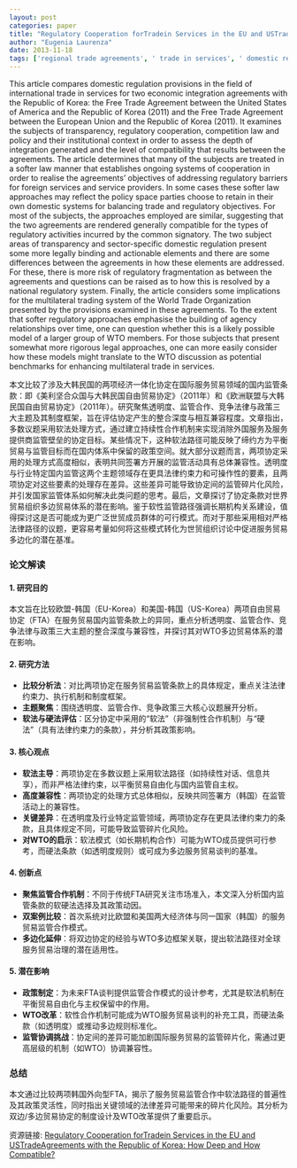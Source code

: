 ```yaml
---
layout: post
categories: paper
title: "Regulatory Cooperation forTradein Services in the EU and USTradeAgreements with the Republic of Korea: How Deep and How Compatible?"
author: "Eugenia Laurenza"
date: 2013-11-18
tags: ['regional trade agreements', ' trade in services', ' domestic regulation', ' WTO']
---
```


This article compares domestic regulation provisions in the field of international trade in services for two economic integration agreements with the Republic of Korea: the Free Trade Agreement between the United States of America and the Republic of Korea (2011) and the Free Trade Agreement between the European Union and the Republic of Korea (2011). It examines the subjects of transparency, regulatory cooperation, competition law and policy and their institutional context in order to assess the depth of integration generated and the level of compatibility that results between the agreements. The article determines that many of the subjects are treated in a softer law manner that establishes ongoing systems of cooperation in order to realise the agreements’ objectives of addressing regulatory barriers for foreign services and service providers. In some cases these softer law approaches may reflect the policy space parties choose to retain in their own domestic systems for balancing trade and regulatory objectives. For most of the subjects, the approaches employed are similar, suggesting that the two agreements are rendered generally compatible for the types of regulatory activities incurred by the common signatory. The two subject areas of transparency and sector-specific domestic regulation present some more legally binding and actionable elements and there are some differences between the agreements in how these elements are addressed. For these, there is more risk of regulatory fragmentation as between the agreements and questions can be raised as to how this is resolved by a national regulatory system. Finally, the article considers some implications for the multilateral trading system of the World Trade Organization presented by the provisions examined in these agreements. To the extent that softer regulatory approaches emphasise the building of agency relationships over time, one can question whether this is a likely possible model of a larger group of WTO members. For those subjects that present somewhat more rigorous legal approaches, one can more easily consider how these models might translate to the WTO discussion as potential benchmarks for enhancing multilateral trade in services.

本文比较了涉及大韩民国的两项经济一体化协定在国际服务贸易领域的国内监管条款：即《美利坚合众国与大韩民国自由贸易协定》（2011年）和《欧洲联盟与大韩民国自由贸易协定》（2011年）。研究聚焦透明度、监管合作、竞争法律与政策三大主题及其制度框架，旨在评估协定产生的整合深度与相互兼容程度。文章指出，多数议题采用软法处理方式，通过建立持续性合作机制来实现消除外国服务及服务提供商监管壁垒的协定目标。某些情况下，这种软法路径可能反映了缔约方为平衡贸易与监管目标而在国内体系中保留的政策空间。就大部分议题而言，两项协定采用的处理方式高度相似，表明共同签署方开展的监管活动具有总体兼容性。透明度与行业特定国内监管这两个主题领域存在更具法律约束力和可操作性的要素，且两项协定对这些要素的处理存在差异。这些差异可能导致协定间的监管碎片化风险，并引发国家监管体系如何解决此类问题的思考。最后，文章探讨了协定条款对世界贸易组织多边贸易体系的潜在影响。鉴于软性监管路径强调长期机构关系建设，值得探讨这是否可能成为更广泛世贸成员群体的可行模式。而对于那些采用相对严格法律路径的议题，更容易考量如何将这些模式转化为世贸组织讨论中促进服务贸易多边化的潜在基准。

### **论文解读**  

#### **1. 研究目的**  
本文旨在比较欧盟-韩国（EU-Korea）和美国-韩国（US-Korea）两项自由贸易协定（FTA）在服务贸易国内监管条款上的异同，重点分析透明度、监管合作、竞争法律与政策三大主题的整合深度与兼容性，并探讨其对WTO多边贸易体系的潜在影响。  

#### **2. 研究方法**  
- **比较分析法**：对比两项协定在服务贸易监管条款上的具体规定，重点关注法律约束力、执行机制和制度框架。  
- **主题聚焦**：围绕透明度、监管合作、竞争政策三大核心议题展开分析。  
- **软法与硬法评估**：区分协定中采用的“软法”（非强制性合作机制）与“硬法”（具有法律约束力的条款），并分析其政策影响。  

#### **3. 核心观点**  
- **软法主导**：两项协定在多数议题上采用软法路径（如持续性对话、信息共享），而非严格法律约束，以平衡贸易自由化与国内监管自主权。  
- **高度兼容性**：两项协定的处理方式总体相似，反映共同签署方（韩国）在监管活动上的兼容性。  
- **关键差异**：在透明度及行业特定监管领域，两项协定存在更具法律约束力的条款，且具体规定不同，可能导致监管碎片化风险。  
- **对WTO的启示**：软法模式（如长期机构合作）可能为WTO成员提供可行参考，而硬法条款（如透明度规则）或可成为多边服务贸易谈判的基准。  

#### **4. 创新点**  
- **聚焦监管合作机制**：不同于传统FTA研究关注市场准入，本文深入分析国内监管条款的软硬法选择及其政策动因。  
- **双案例比较**：首次系统对比欧盟和美国两大经济体与同一国家（韩国）的服务贸易监管合作模式。  
- **多边化延伸**：将双边协定的经验与WTO多边框架关联，提出软法路径对全球服务贸易治理的潜在适用性。  

#### **5. 潜在影响**  
- **政策制定**：为未来FTA谈判提供监管合作模式的设计参考，尤其是软法机制在平衡贸易自由化与主权保留中的作用。  
- **WTO改革**：软性合作机制可能成为WTO服务贸易谈判的补充工具，而硬法条款（如透明度）或推动多边规则标准化。  
- **监管协调挑战**：协定间的差异可能加剧国际服务贸易的监管碎片化，需通过更高层级的机制（如WTO）协调兼容性。  

### **总结**  
本文通过比较两项韩国外向型FTA，揭示了服务贸易监管合作中软法路径的普遍性及其政策灵活性，同时指出关键领域的法律差异可能带来的碎片化风险。其分析为双边/多边贸易协定的制度设计及WTO改革提供了重要启示。

资源链接: [Regulatory Cooperation forTradein Services in the EU and USTradeAgreements with the Republic of Korea: How Deep and How Compatible?](https://papers.ssrn.com/sol3/papers.cfm?abstract_id=2355924)
